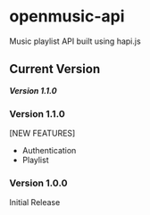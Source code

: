 # openmusic-api
Music playlist API built using hapi.js

## Current Version
***Version 1.1.0***

### Version 1.1.0
[NEW FEATURES]
- Authentication
- Playlist

### Version 1.0.0
Initial Release